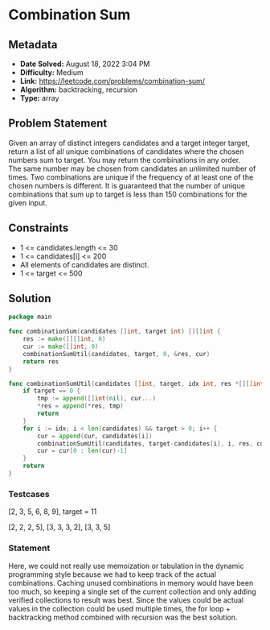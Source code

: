 # Combination Sum

## Metadata

- **Date Solved:** August 18, 2022 3:04 PM
- **Difficulty:** Medium
- **Link:** https://leetcode.com/problems/combination-sum/
- **Algorithm:** backtracking, recursion
- **Type:** array

## Problem Statement

Given an array of distinct integers candidates and a target integer target, return a list of all unique combinations of candidates where the chosen numbers sum to target. You may return the combinations in any order.
The same number may be chosen from candidates an unlimited number of times. Two combinations are unique if the frequency of at least one of the chosen numbers is different.
It is guaranteed that the number of unique combinations that sum up to target is less than 150 combinations for the given input.

## Constraints

- 1 <= candidates.length <= 30
- 1 <= candidates[i] <= 200
- All elements of candidates are distinct.
- 1 <= target <= 500

## Solution


```go
package main

func combinationSum(candidates []int, target int) [][]int {
	res := make([][]int, 0)
	cur := make([]int, 0)
	combinationSumUtil(candidates, target, 0, &res, cur)
	return res
}

func combinationSumUtil(candidates []int, target, idx int, res *[][]int, cur []int) {
	if target == 0 {
		tmp := append([]int(nil), cur...)
		*res = append(*res, tmp)
		return
	}
	for i := idx; i < len(candidates) && target > 0; i++ {
		cur = append(cur, candidates[i])
		combinationSumUtil(candidates, target-candidates[i], i, res, cur)
		cur = cur[0 : len(cur)-1]
	}
	return
}
```

### Testcases

[2, 3, 5, 6, 8, 9], target = 11

[2, 2, 2, 5], [3, 3, 3, 2], [3, 3, 5]

### Statement

Here, we could not really use memoization or tabulation in the dynamic programming style because we had to keep track of the actual combinations. Caching unused combinations in memory would have been too much, so keeping a single set of the current collection and only adding verified collections to result was best. Since the values could be actual values in the collection could be used multiple times, the for loop + backtracking method combined with recursion was the best solution.
